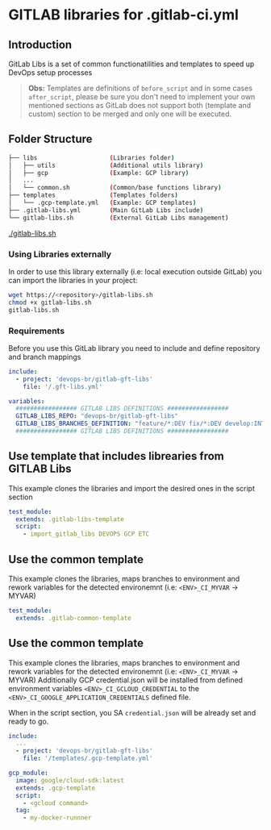 # GITLAB libraries for .gitlab-ci.yml #

## Introduction
GitLab Libs is a set of common functionatilities and templates to speed up DevOps setup processes

> **Obs:** Templates are definitions of `before_script` and in some cases `after_script`, please be sure you don't need to implement your own mentioned sections as GitLab does not support both (template and custom) section to be merged and only one will be executed.

## Folder Structure
``` sh
├── libs              	    (Libraries folder)
│   ├── utils               (Additional utils library)
│   ├── gcp                 (Example: GCP library)
│   ...
│   └── common.sh           (Common/base functions library)
├── templates               (Templates folders)
│   └── .gcp-template.yml   (Example: GCP templates)
├── .gitlab-libs.yml        (Main GitLab Libs include)
└── gitlab-libs.sh          (External GitLab Libs management)
```

[./gitlab-libs.sh](./gitlab-libs.sh)

### Using Libraries externally
In order to use this library externally (i.e: local execution outside GitLab) you can import the libraries in your project:
``` sh
wget https://<repository>/gitlab-libs.sh
chmod +x gitlab-libs.sh
gitlab-libs.sh
```

### Requirements
Before you use this GitLab library you need to include and define repository and branch mappings

``` yaml
include:
  - project: 'devops-br/gitlab-gft-libs'
    file: '/.gft-libs.yml' 

variables:
  ################# GITLAB LIBS DEFINITIONS #################
  GITLAB_LIBS_REPO: "devops-br/gitlab-gft-libs"
  GITLAB_LIBS_BRANCHES_DEFINITION: "feature/*:DEV fix/*:DEV develop:INT release/*:HML bugfix/*:HML master:PRD hotfix/*:PRD"
  ################# GITLAB LIBS DEFINITIONS #################
```

## Use template that includes librearies from GITLAB Libs
This example clones the libraries and import the desired ones in the script section

``` yaml
test_module:
  extends: .gitlab-libs-template
  script:
    - import_gitlab_libs DEVOPS GCP ETC
```

## Use the common template
This example clones the libraries, maps branches to environment and rework variables for the detected environemnt (i.e: `<ENV>_CI_MYVAR` -> MYVAR)

``` yaml
test_module:
  extends: .gitlab-common-template
```

## Use the common template
This example clones the libraries, maps branches to environment and rework variables for the detected environemnt (i.e: `<ENV>_CI_MYVAR` -> MYVAR)
Additionally GCP credential.json will be installed from defined environment variables `<ENV>_CI_GCLOUD_CREDENTIAL` to the `<ENV>_CI_GOOGLE_APPLICATION_CREDENTIALS` defined file.

When in the script section, you SA `credential.json` will be already set and ready to go.

``` yaml
include:
  ...
  - project: 'devops-br/gitlab-gft-libs'
    file: '/templates/.gcp-template.yml'

gcp_module:
  image: google/cloud-sdk:latest  
  extends: .gcp-template
  script:
    - <gcloud command>
  tag:
    - my-docker-runnner
```
